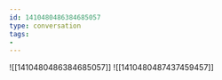 ```yaml
---
id: 1410480486384685057
type: conversation
tags:
- 
---
```

![[1410480486384685057]]
![[1410480487437459457]]

